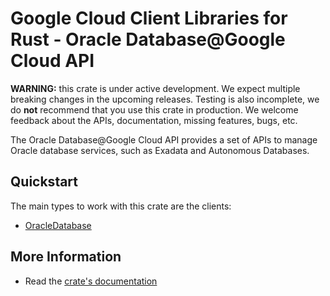 # Google Cloud Client Libraries for Rust - Oracle Database@Google Cloud API

<!-- Code generated by sidekick. DO NOT EDIT. -->

**WARNING:** this crate is under active development. We expect multiple breaking
changes in the upcoming releases. Testing is also incomplete, we do **not**
recommend that you use this crate in production. We welcome feedback about the
APIs, documentation, missing features, bugs, etc.

The Oracle Database@Google Cloud API provides a set of APIs to manage
Oracle database services, such as Exadata and Autonomous Databases.

## Quickstart

The main types to work with this crate are the clients:

* [OracleDatabase](https://docs.rs/google-cloud-oracledatabase-v1/latest/google_cloud_oracledatabase_v1/client/struct.OracleDatabase.html)

## More Information

* Read the [crate's documentation](https://docs.rs/google-cloud-oracledatabase-v1/latest/google-cloud-oracledatabase-v1)
